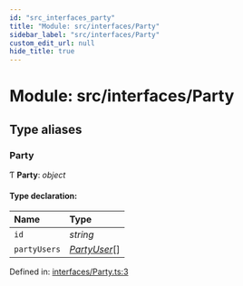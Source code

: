 ```yaml
---
id: "src_interfaces_party"
title: "Module: src/interfaces/Party"
sidebar_label: "src/interfaces/Party"
custom_edit_url: null
hide_title: true
---
```


# Module: src/interfaces/Party

## Type aliases

### Party

Ƭ **Party**: *object*

#### Type declaration:

| Name | Type |
| :------ | :------ |
| `id` | *string* |
| `partyUsers` | [*PartyUser*](src_interfaces_partyuser.md#partyuser)[] |

Defined in: [interfaces/Party.ts:3](https://github.com/xr3ngine/xr3ngine/blob/2d83606b6/packages/common/src/interfaces/Party.ts#L3)
